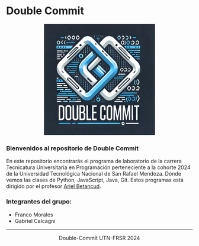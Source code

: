 # Double Commit

<div align="center">
    <img src="public/double-commit.jfif" alt="Logo grupo Double Commit" width="300" height="auto">
</div>

### Bienvenidos al repositorio de Double Commit

En este repositorio encontrarás el programa de laboratorio de la carrera Tecnicatura Universitaria en Programación perteneciente a la cohorte 2024 de la Universidad Tecnológica Nacional de San Rafael Mendoza. Dónde vemos las clases de Python, JavaScript, Java, Git. Estos programas está dirigido por el profesor <a href="https://github.com/ArielBetancud22">Ariel Betancud</a>.

### Integrantes del grupo:

- Franco Morales
- Gabriel Calcagni

---

<div align="center">
Double-Commit UTN-FRSR 2024
</div>
